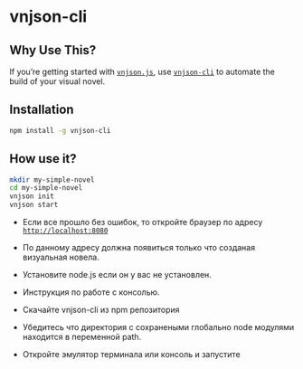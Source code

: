 # vnjson-cli

## Why Use This?

If you’re getting started with [`vnjson.js`](https://gihub.com/vnjson/vnjson.js), use [`vnjson-cli`](https://github.com/vnjson/vnjson.cli) to automate the build of your visual novel. 

## Installation
```bash
npm install -g vnjson-cli
```



## How use it?

```bash
mkdir my-simple-novel
cd my-simple-novel
vnjson init
vnjson start

```
  * Если все прошло без ошибок, то откройте браузер
    по адресу [`http://localhost:8080`](http://localhost:8080)
  * По данному адресу должна появиться только что созданая визуальная новела.

  * Установите node.js если он у вас не установлен.
  * Инструкция по работе с консолью. 
  * Скачайте vnjson-cli из npm репозитория


  * Убедитесь что директория с сохранеными глобально node модулями
    находится в переменной path.
  * Откройте эмулятор терминала или консоль и запустите






